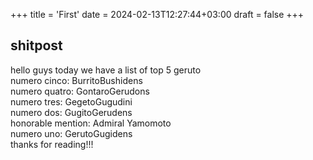 +++
title = 'First'
date = 2024-02-13T12:27:44+03:00
draft = false
+++
## shitpost
hello guys today we have a list of top 5 geruto		
numero cinco: BurritoBushidens		
numero quatro: GontaroGerudons		
numero tres: GegetoGugudini		
numero dos: GugitoGerudens		
honorable mention: Admiral Yamomoto		
numero uno: GerutoGugidens		
thanks for reading!!!